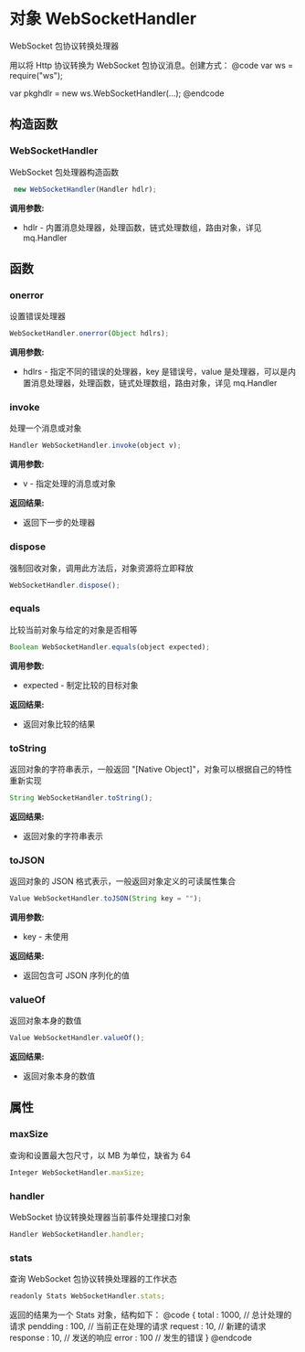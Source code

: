# 对象 WebSocketHandler
WebSocket 包协议转换处理器

用以将 Http 协议转换为 WebSocket 包协议消息。创建方式：
@code
var ws = require(&#34;ws&#34;);

var pkghdlr = new ws.WebSocketHandler(...);
@endcode
## 构造函数
        
### WebSocketHandler
WebSocket 包处理器构造函数
```JavaScript
 new WebSocketHandler(Handler hdlr);
```

**调用参数:**
* hdlr - 内置消息处理器，处理函数，链式处理数组，路由对象，详见 mq.Handler

## 函数
        
### onerror
设置错误处理器
```JavaScript
WebSocketHandler.onerror(Object hdlrs);
```

**调用参数:**
* hdlrs - 指定不同的错误的处理器，key 是错误号，value 是处理器，可以是内置消息处理器，处理函数，链式处理数组，路由对象，详见 mq.Handler

### invoke
处理一个消息或对象
```JavaScript
Handler WebSocketHandler.invoke(object v);
```

**调用参数:**
* v - 指定处理的消息或对象

**返回结果:**
* 返回下一步的处理器

### dispose
强制回收对象，调用此方法后，对象资源将立即释放
```JavaScript
WebSocketHandler.dispose();
```

### equals
比较当前对象与给定的对象是否相等
```JavaScript
Boolean WebSocketHandler.equals(object expected);
```

**调用参数:**
* expected - 制定比较的目标对象

**返回结果:**
* 返回对象比较的结果

### toString
返回对象的字符串表示，一般返回 &#34;[Native Object]&#34;，对象可以根据自己的特性重新实现
```JavaScript
String WebSocketHandler.toString();
```

**返回结果:**
* 返回对象的字符串表示

### toJSON
返回对象的 JSON 格式表示，一般返回对象定义的可读属性集合
```JavaScript
Value WebSocketHandler.toJSON(String key = "");
```

**调用参数:**
* key - 未使用

**返回结果:**
* 返回包含可 JSON 序列化的值

### valueOf
返回对象本身的数值
```JavaScript
Value WebSocketHandler.valueOf();
```

**返回结果:**
* 返回对象本身的数值

## 属性
        
### maxSize
查询和设置最大包尺寸，以 MB 为单位，缺省为 64
```JavaScript
Integer WebSocketHandler.maxSize;
```

### handler
WebSocket 协议转换处理器当前事件处理接口对象
```JavaScript
Handler WebSocketHandler.handler;
```

### stats
查询 WebSocket 包协议转换处理器的工作状态
```JavaScript
readonly Stats WebSocketHandler.stats;
```

返回的结果为一个 Stats 对象，结构如下：
@code
{
    total : 1000,    // 总计处理的请求
    pendding : 100,  // 当前正在处理的请求
    request : 10,    // 新建的请求
    response : 10,   // 发送的响应
    error : 100      // 发生的错误
}
@endcode

